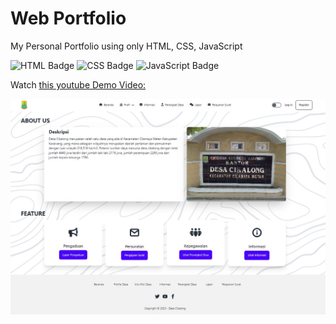 # Web Portfolio
My Personal Portfolio using only HTML, CSS, JavaScript

![HTML Badge](https://img.shields.io/badge/HTML-E34F26?style=flat&logo=html5&logoColor=white)
![CSS Badge](https://img.shields.io/badge/CSS-1572B6?style=flat&logo=css3&logoColor=white)
![JavaScript Badge](https://img.shields.io/badge/JavaScript-F7DF1E?style=flat&logo=javascript&logoColor=black)

Watch [this youtube Demo Video:](https://www.youtube.com/watch?v=xdvGBKGDf28)



[![Video Thumbnail](assets/images/work/sispemas.webp)](https://www.youtube.com/watch?v=xdvGBKGDf28)
